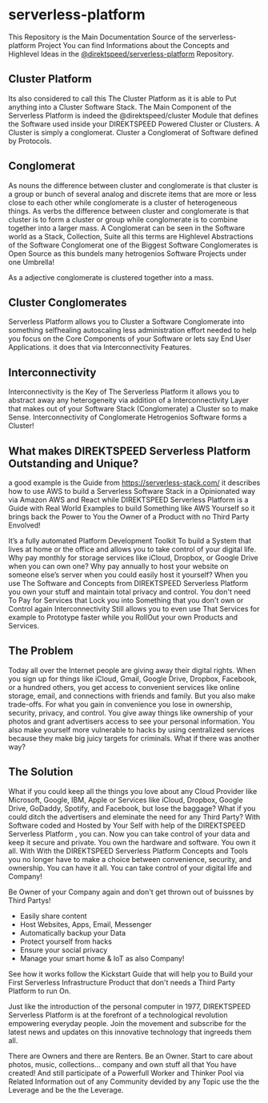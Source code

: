 # serverless-platform
This Repository is the Main Documentation Source of the serverless-platform Project
You can find Informations about the Concepts and Highlevel Ideas in the [@direktspeed/serverless-platform](https://github.com/direktspeed/serverless-platform) Repository.

## Cluster Platform
Its also considered to call this The Cluster Platform as it is able to Put anything into a Cluster Software Stack.
The Main Component of the Serverless Platform is indeed the @direktspeed/cluster Module that defines the Software used inside your DIREKTSPEED Powered Cluster or Clusters. A Cluster is simply a conglomerat. Cluster a Conglomerat of Software defined by Protocols.

## Conglomerat
As nouns the difference between cluster and conglomerate is that cluster is a group or bunch of several analog and discrete items that are more or less close to each other while conglomerate is a cluster of heterogeneous things.
As verbs the difference between cluster and conglomerate is that cluster is to form a cluster or group while conglomerate is to combine together into a larger mass. A Conglomerat can be seen in the Software world as a Stack, Collection, Suite all this terms are Highlevel Abstractions of the Software Conglomerat one of the Biggest Software Conglomerates is Open Source as this bundels many hetrogenios Software Projects under one Umbrella!

As a adjective conglomerate is clustered together into a mass.

## Cluster Conglomerates
Serverless Platform allows you to Cluster a Software Conglomerate into something selfhealing autoscaling less administration effort needed to help you focus on the Core Components of your Software or lets say End User Applications. it does that via Interconnectivity Features.

## Interconnectivity
Interconnectivity is the Key of The Serverless Platform it allows you to abstract away any heterogeneity via addition of a Interconnectivity Layer that makes out of your Software Stack (Conglomerate) a Cluster so to make Sense. Interconnectivity of Conglomerate Hetrogenios Software forms a Cluster! 


## What makes DIREKTSPEED Serverless Platform Outstanding and Unique?
a good example is the Guide from https://serverless-stack.com/ it describes how to use AWS to build a Serverless Software Stack in a Opinionated way via Amazon AWS and React while DIREKTSPEED Serverless Platform is a Guide with Real World Examples to build Something like AWS Yourself so it brings back the Power to You the Owner of a Product with no Third Party Envolved!

It’s a fully automated Platform Development Toolkit To build a System that lives at home or the office and allows you to take control of your digital life. Why pay monthly for storage services like iCloud, Dropbox, or Google Drive when you can own one? Why pay annually to host your website on someone else’s server when you could easily host it yourself? When you use The Software and Concepts from DIREKTSPEED Serverless Platform you own your stuff and maintain total privacy and control. You don't need To Pay for Services that Lock you into Something that you don't own or Control again Interconnectivity Still allows you to even use That Services for example to Prototype faster while you RollOut your own Products and Services.

## The Problem
Today all over the Internet people are giving away their digital rights. When you sign up for things like iCloud, Gmail, Google Drive, Dropbox, Facebook, or a hundred others, you get access to convenient services like online storage, email, and connections with friends and family. But you also make trade-offs. For what you gain in convenience you lose in ownership, security, privacy, and control. You give away things like ownership of your photos and grant advertisers access to see your personal information. You also make yourself more vulnerable to hacks by using centralized services because they make big juicy targets for criminals. What if there was another way?

## The Solution
What if you could keep all the things you love about any Cloud Provider like Microsoft, Google, IBM, Apple or Services like iCloud, Dropbox, Google Drive, GoDaddy, Spotify, and Facebook, but lose the baggage? What if you could ditch the advertisers and eleminate the need for any Third Party? With Software coded and Hosted by Your Self with help of the DIREKTSPEED Serverless Platform , you can. Now you can take control of your data and keep it secure and private. You own the hardware and software. You own it all. With With the DIREKTSPEED Serverless Platform Concepts and Tools you no longer have to make a choice between convenience, security, and ownership. You can have it all. You can take control of your digital life and Company!

Be Owner of your Company again and don't get thrown out of buissnes by Third Partys!
- Easily share content
- Host Websites, Apps, Email, Messenger
- Automatically backup your Data
- Protect yourself from hacks
- Ensure your social privacy
- Manage your smart home & IoT as also Company!

See how it works follow the Kickstart Guide that will help you to Build your First Serverless Infrastructure Product that don't needs a Third Party Platform to run On.

Just like the introduction of the personal computer in 1977, DIREKTSPEED Serverless Platform is at the forefront of a technological revolution empowering everyday people. Join the movement and subscribe for the latest news and updates on this innovative technology that ingreeds them all.

There are Owners and there are Renters. Be an Owner. Start to care about photos, music, collections... company and own stuff all that You have created! And still participate of a Powerfull Worker and Thinker Pool via Related Information out of any Community devided by any Topic use the the Leverage and be the the Leverage.

